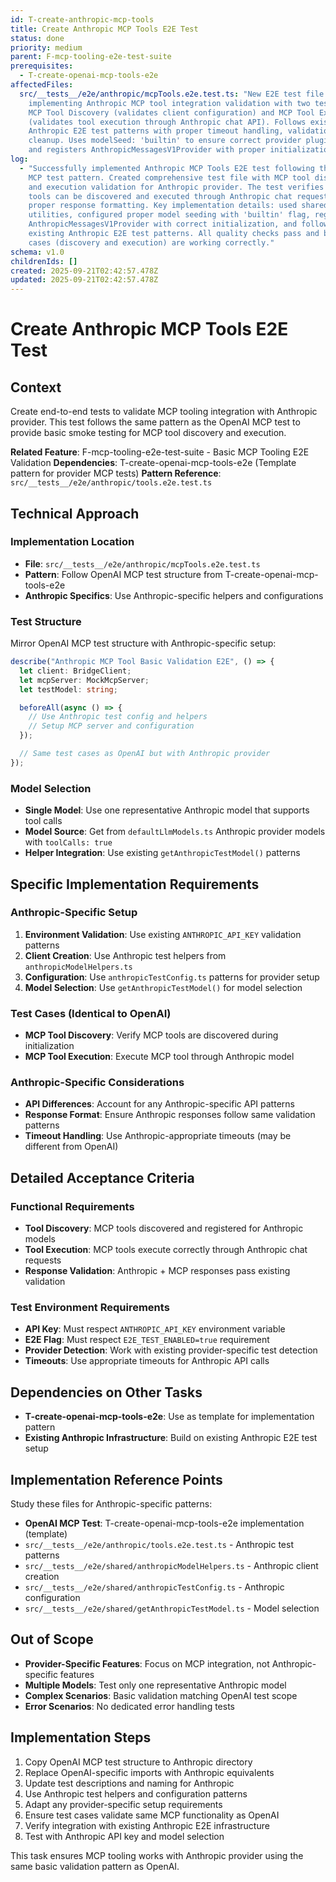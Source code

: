 ```yaml
---
id: T-create-anthropic-mcp-tools
title: Create Anthropic MCP Tools E2E Test
status: done
priority: medium
parent: F-mcp-tooling-e2e-test-suite
prerequisites:
  - T-create-openai-mcp-tools-e2e
affectedFiles:
  src/__tests__/e2e/anthropic/mcpTools.e2e.test.ts: "New E2E test file
    implementing Anthropic MCP tool integration validation with two test suites:
    MCP Tool Discovery (validates client configuration) and MCP Tool Execution
    (validates tool execution through Anthropic chat API). Follows existing
    Anthropic E2E test patterns with proper timeout handling, validation, and
    cleanup. Uses modelSeed: 'builtin' to ensure correct provider plugin mapping
    and registers AnthropicMessagesV1Provider with proper initialization."
log:
  - "Successfully implemented Anthropic MCP Tools E2E test following the OpenAI
    MCP test pattern. Created comprehensive test file with MCP tool discovery
    and execution validation for Anthropic provider. The test verifies that MCP
    tools can be discovered and executed through Anthropic chat requests with
    proper response formatting. Key implementation details: used shared MCP test
    utilities, configured proper model seeding with 'builtin' flag, registered
    AnthropicMessagesV1Provider with correct initialization, and followed
    existing Anthropic E2E test patterns. All quality checks pass and both test
    cases (discovery and execution) are working correctly."
schema: v1.0
childrenIds: []
created: 2025-09-21T02:42:57.478Z
updated: 2025-09-21T02:42:57.478Z
---
```


# Create Anthropic MCP Tools E2E Test

## Context

Create end-to-end tests to validate MCP tooling integration with Anthropic provider. This test follows the same pattern as the OpenAI MCP test to provide basic smoke testing for MCP tool discovery and execution.

**Related Feature**: F-mcp-tooling-e2e-test-suite - Basic MCP Tooling E2E Validation
**Dependencies**: T-create-openai-mcp-tools-e2e (Template pattern for provider MCP tests)
**Pattern Reference**: `src/__tests__/e2e/anthropic/tools.e2e.test.ts`

## Technical Approach

### Implementation Location

- **File**: `src/__tests__/e2e/anthropic/mcpTools.e2e.test.ts`
- **Pattern**: Follow OpenAI MCP test structure from T-create-openai-mcp-tools-e2e
- **Anthropic Specifics**: Use Anthropic-specific helpers and configurations

### Test Structure

Mirror OpenAI MCP test structure with Anthropic-specific setup:

```typescript
describe("Anthropic MCP Tool Basic Validation E2E", () => {
  let client: BridgeClient;
  let mcpServer: MockMcpServer;
  let testModel: string;

  beforeAll(async () => {
    // Use Anthropic test config and helpers
    // Setup MCP server and configuration
  });

  // Same test cases as OpenAI but with Anthropic provider
});
```

### Model Selection

- **Single Model**: Use one representative Anthropic model that supports tool calls
- **Model Source**: Get from `defaultLlmModels.ts` Anthropic provider models with `toolCalls: true`
- **Helper Integration**: Use existing `getAnthropicTestModel()` patterns

## Specific Implementation Requirements

### Anthropic-Specific Setup

1. **Environment Validation**: Use existing `ANTHROPIC_API_KEY` validation patterns
2. **Client Creation**: Use Anthropic test helpers from `anthropicModelHelpers.ts`
3. **Configuration**: Use `anthropicTestConfig.ts` patterns for provider setup
4. **Model Selection**: Use `getAnthropicTestModel()` for model selection

### Test Cases (Identical to OpenAI)

- **MCP Tool Discovery**: Verify MCP tools are discovered during initialization
- **MCP Tool Execution**: Execute MCP tool through Anthropic model

### Anthropic-Specific Considerations

- **API Differences**: Account for any Anthropic-specific API patterns
- **Response Format**: Ensure Anthropic responses follow same validation patterns
- **Timeout Handling**: Use Anthropic-appropriate timeouts (may be different from OpenAI)

## Detailed Acceptance Criteria

### Functional Requirements

- **Tool Discovery**: MCP tools discovered and registered for Anthropic models
- **Tool Execution**: MCP tools execute correctly through Anthropic chat requests
- **Response Validation**: Anthropic + MCP responses pass existing validation

### Test Environment Requirements

- **API Key**: Must respect `ANTHROPIC_API_KEY` environment variable
- **E2E Flag**: Must respect `E2E_TEST_ENABLED=true` requirement
- **Provider Detection**: Work with existing provider-specific test detection
- **Timeouts**: Use appropriate timeouts for Anthropic API calls

## Dependencies on Other Tasks

- **T-create-openai-mcp-tools-e2e**: Use as template for implementation pattern
- **Existing Anthropic Infrastructure**: Build on existing Anthropic E2E test setup

## Implementation Reference Points

Study these files for Anthropic-specific patterns:

- **OpenAI MCP Test**: T-create-openai-mcp-tools-e2e implementation (template)
- `src/__tests__/e2e/anthropic/tools.e2e.test.ts` - Anthropic test patterns
- `src/__tests__/e2e/shared/anthropicModelHelpers.ts` - Anthropic client creation
- `src/__tests__/e2e/shared/anthropicTestConfig.ts` - Anthropic configuration
- `src/__tests__/e2e/shared/getAnthropicTestModel.ts` - Model selection

## Out of Scope

- **Provider-Specific Features**: Focus on MCP integration, not Anthropic-specific features
- **Multiple Models**: Test only one representative Anthropic model
- **Complex Scenarios**: Basic validation matching OpenAI test scope
- **Error Scenarios**: No dedicated error handling tests

## Implementation Steps

1. Copy OpenAI MCP test structure to Anthropic directory
2. Replace OpenAI-specific imports with Anthropic equivalents
3. Update test descriptions and naming for Anthropic
4. Use Anthropic test helpers and configuration patterns
5. Adapt any provider-specific setup requirements
6. Ensure test cases validate same MCP functionality as OpenAI
7. Verify integration with existing Anthropic E2E infrastructure
8. Test with Anthropic API key and model selection

This task ensures MCP tooling works with Anthropic provider using the same basic validation pattern as OpenAI.
